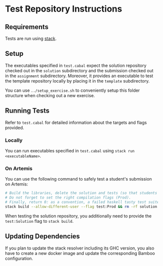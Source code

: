 # Test Repository Instructions

## Requirements

Tests are run using [stack](https://docs.haskellstack.org/en/stable/README/).

## Setup

The executables specified in `test.cabal` expect the solution repository checked out in the `solution` subdirectory and the submission checked out in the `assignment` subdirectory.
Moreover, it provides an executable to test the template repository locally by placing it in the `template` subdirectory.

You can use `../setup_exercise.sh` to conveniently setup this folder structure when checking out a new exercise.


## Running Tests

Refer to `test.cabal` for detailed information about the targets and flags provided.

### Locally

You can run executables specified in `test.cabal` using `stack run <executableName>`.

### On Artemis

You can use the following command to safely test a student's submission on Artemis:

```bash
# Build the libraries, delete the solution and tests (so that students cannot access it), and run the test executable.
# Do not forget to set the right compilation flags (Prod).
# Finally, return 0: as a convention, a failed haskell tasty test suite returns 1, but this stops the JUnit Parser from running.
stack build --allow-different-user --flag test:Prod && rm -rf solution && rm -rf test && (stack exec test --allow-different-user || exit 0)
```

When testing the solution repository, you additionally need to provide the `test:Solution` flag to `stack build`.

## Updating Dependencies

If you plan to update the stack resolver including its GHC version, you also have to create a new docker image and update the corresponding Bamboo configuration.
